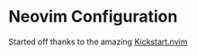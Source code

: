 # Neovim Configuration

Started off thanks to the amazing [Kickstart.nvim](https://github.com/nvim-lua/kickstart.nvim/)
